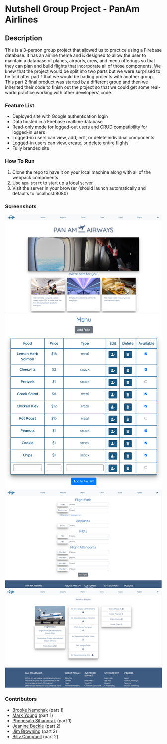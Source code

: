 # Nutshell Group Project - PanAm Airlines

## Description
This is a 3-person group project that allowed us to practice using a Firebase database. It has an airline theme and is designed to allow the user to maintain a database of planes, airports, crew, and menu offerings so that they can plan and build flights that incorporate all of those components. We knew that the project would be split into two parts but we were surprised to be told after part 1 that we would be trading projects with another group. This part 2 final product was started by a different group and then we inherited their code to finish out the project so that we could get some real-world practice working with other developers' code.

### Feature List
* Deployed site with Google authentication login
* Data hosted in a Firebase realtime database
* Read-only mode for logged-out users and CRUD compatibility for logged-in users
* Logged-in users can view, add, edit, or delete individual components
* Logged-in users can view, create, or delete entire flights
* Fully branded site

### How To Run
1. Clone the repo to have it on your local machine along with all of the webpack components
1. Use `npm start` to start up a local server
1. Visit the server in your browser (should launch automatically and defaults to localhost:8080)

### Screenshots
<img src='./images/panam1.png' width=600>
<img src='./images/panam2.png' width=600>
<img src='./images/panam3.png' width=600>
<img src='./images/panam4.png' width=600>

### Contributors
* [Brooke Nemchak](https://github.com/bnemchak) (part 1)
* [Mark Young](https://github.com/MarkyAaronYoung) (part 1)
* [Phonesalo Sihanorak](https://github.com/psihanorak) (part 1)
* [Jeanine Beckle](https://github.com/jeaninebeckle) (part 2)
* [Jim Browning](https://github.com/jamalbrowning) (part 2)
* [Billy Campbell](https://github.com/wcampbell91) (part 2)
